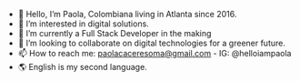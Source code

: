 - 👋 Hello, I’m Paola, Colombiana living in Atlanta since 2016.
- 👀 I’m interested in digital solutions.
- 🐣 I’m currently a Full Stack Developer in the making
- 🌱 I’m looking to collaborate on digital technologies for a greener future.
- 📫 How to reach me: paolacaceresoma@gmail.com - IG: @helloiampaola
- 🌎 English is my second language.

<!---
paolacaceresoma/paolacaceresoma is a ✨ special ✨ repository because its `README.md` (this file) appears on your GitHub profile.
You can click the Preview link to take a look at your changes.
--->
